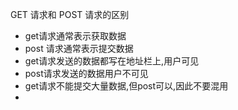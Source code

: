 GET 请求和 POST 请求的区别
- get请求通常表示获取数据
- post 请求通常表示提交数据
- get请求发送的数据都写在地址栏上,用户可见
- post请求发送的数据用户不可见
- get请求不能提交大量数据,但post可以,因此不要混用
-  